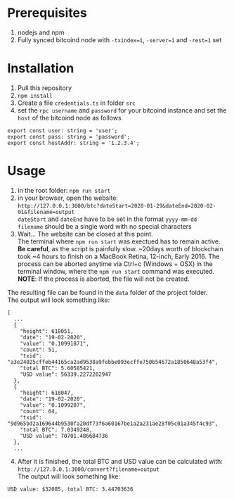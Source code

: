 # Prerequisites
1. nodejs and npm
2. Fully synced bitcoind node with `-txindex=1`, `-server=1` and `-rest=1` set

# Installation
1. Pull this repository
2. `npm install`
3. Create a file  `credentials.ts` in folder `src` 
4. set the `rpc username` and `password` for your bitcoind instance and set the `host` of the bitcoind node as follows
```
export const user: string = 'user';
export const pass: string = 'password';
export const hostAddr: string = '1.2.3.4';
```

# Usage
1. in the root folder: `npm run start` 
2. in your browser, open the website:    
`http://127.0.0.1:3000/btc?dateStart=2020-01-29&dateEnd=2020-02-01&filename=output`    
`dateStart` and `dateEnd` have to be set in the format `yyyy-mm-dd`    
`filename` should be a single word with no special characters   
3. Wait... The website can be closed at this point.    
The terminal where `npm run start` was exectued has to remain active.    
**Be careful**, as the script is painfully slow. ~20days worth of blockchain took ~4 hours to finish on a MacBook Retina, 12-inch, Early 2016. The process can be aborted anytime via Ctrl+c (Windows + OSX) in the terminal window, where the `npm run start` command was executed.    
**NOTE**: If the process is aborted, the file will not be created.    
    
The resulting file can be found in the `data` folder of the project folder.    
The output will look something like:
```
[
  ...
  {
    "height": 618051,
    "date": "19-02-2020",
    "value": "0.10991871",
    "count": 51,
    "txid": "a3e24025cffeb44165ca2ad9538a9febbe093ecffe750b54672a1850648a53f4",
    "total BTC": 5.60585421,
    "USD value": 56339.2272202947
  },
  {
    "height": 618047,
    "date": "19-02-2020",
    "value": "0.1099207",
    "count": 64,
    "txid": "9d965bd2a169644b9530fa20df73f6a60167be1a2a231ae28f05c01a345f4c93",
    "total BTC": 7.0349248,
    "USD value": 70701.486684736
  },
  ...
```

4. After it is finished, the total BTC and USD value can be calculated with:    
 `http://127.0.0.1:3000/convert?filename=output`    
The output will look something like:
```
USD value: $32085, total BTC: 3.44703636
```
